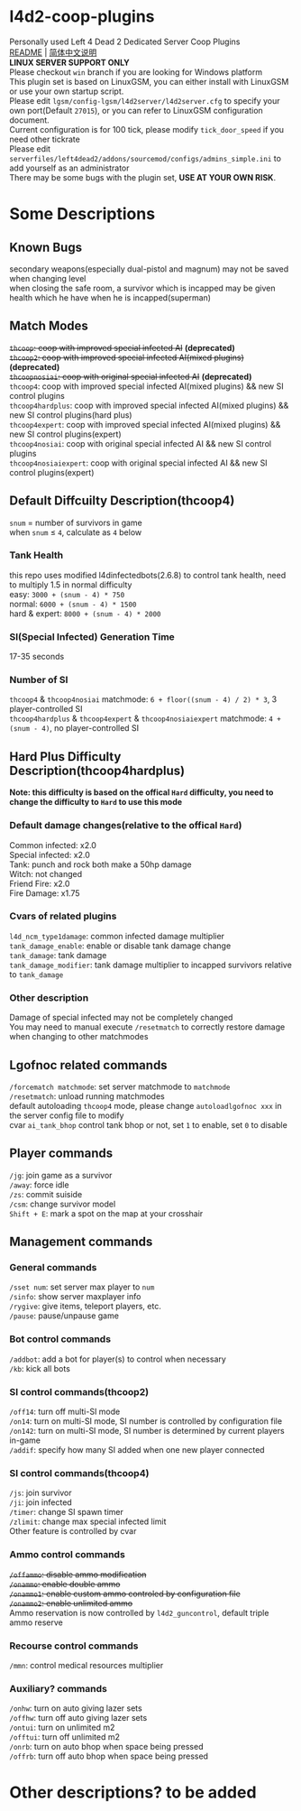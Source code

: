 # l4d2-coop-plugins
Personally used Left 4 Dead 2 Dedicated Server Coop Plugins  
[README](README.md) | [简体中文说明](README_zh_CN.md)  
**LINUX SERVER SUPPORT ONLY**  
Please checkout `win` branch if you are looking for Windows platform  
This plugin set is based on LinuxGSM, you can either install with LinuxGSM or use your own startup script.  
Please edit `lgsm/config-lgsm/l4d2server/l4d2server.cfg` to specify your own port(Default `27015`), or you can refer to LinuxGSM configuration document.  
Current configuration is for 100 tick, please modify `tick_door_speed` if you need other tickrate  
Please edit `serverfiles/left4dead2/addons/sourcemod/configs/admins_simple.ini` to add yourself as an administrator  
There may be some bugs with the plugin set, **USE AT YOUR OWN RISK**.  
# Some Descriptions
## Known Bugs
secondary weapons(especially dual-pistol and magnum) may not be saved when changing level  
when closing the safe room, a survivor which is incapped may be given health which he have when he is incapped(superman)  
## Match Modes
~~`thcoop`: coop with improved special infected AI~~ **(deprecated)**  
~~`thcoop2`: coop with improved special infected AI(mixed plugins)~~ **(deprecated)**  
~~`thcoopnosiai`: coop with original special infected AI~~ **(deprecated)**  
`thcoop4`: coop with improved special infected AI(mixed plugins) && new SI control plugins  
`thcoop4hardplus`: coop with improved special infected AI(mixed plugins) && new SI control plugins(hard plus)  
`thcoop4expert`: coop with improved special infected AI(mixed plugins) && new SI control plugins(expert)  
`thcoop4nosiai`: coop with original special infected AI && new SI control plugins  
`thcoop4nosiaiexpert`: coop with original special infected AI && new SI control plugins(expert)  
## Default Diffcuilty Description(thcoop4)
`snum` = number of survivors in game  
when `snum` ≤ `4`, calculate as `4` below  
### Tank Health
this repo uses modified l4dinfectedbots(2.6.8) to control tank health, need to multiply 1.5 in normal difficulty  
easy: `3000 + (snum - 4) * 750`  
normal: `6000 + (snum - 4) * 1500`  
hard & expert: `8000 + (snum - 4) * 2000`  
### SI(Special Infected) Generation Time
17-35 seconds  
### Number of SI
`thcoop4` & `thcoop4nosiai` matchmode: `6 + floor((snum - 4) / 2) * 3`, 3 player-controlled SI  
`thcoop4hardplus` & `thcoop4expert` & `thcoop4nosiaiexpert` matchmode: `4 + (snum - 4)`, no player-controlled SI  
## Hard Plus Difficulty Description(thcoop4hardplus)
**Note: this difficulty is based on the offical `Hard` difficulty, you need to change the difficulty to `Hard` to use this mode**  
### Default damage changes(relative to the offical `Hard`)
Common infected: x2.0  
Special infected: x2.0  
Tank: punch and rock both make a 50hp damage  
Witch: not changed  
Friend Fire: x2.0  
Fire Damage: x1.75  
### Cvars of related plugins
`l4d_ncm_type1damage`: common infected damage multiplier  
`tank_damage_enable`: enable or disable tank damage change  
`tank_damage`: tank damage  
`tank_damage_modifier`: tank damage multiplier to incapped survivors relative to `tank_damage`  
### Other description
Damage of special infected may not be completely changed  
You may need to manual execute `/resetmatch` to correctly restore damage when changing to other matchmodes  
## Lgofnoc related commands
`/forcematch matchmode`: set server matchmode to `matchmode`  
`/resetmatch`: unload running matchmodes  
default autoloading `thcoop4` mode, please change `autoloadlgofnoc xxx` in the server config file to modify  
cvar `ai_tank_bhop` control tank bhop or not, set `1` to enable, set `0` to disable  
## Player commands
`/jg`: join game as a survivor  
`/away`: force idle  
`/zs`: commit suiside  
`/csm`: change survivor model  
`Shift + E`: mark a spot on the map at your crosshair  
## Management commands
### General commands
`/sset num`: set server max player to `num`  
`/sinfo`: show server maxplayer info  
`/rygive`: give items, teleport players, etc.  
`/pause`: pause/unpause game  
### Bot control commands
`/addbot`: add a bot for player(s) to control when necessary  
`/kb`: kick all bots  
### SI control commands(thcoop2)
`/off14`: turn off multi-SI mode  
`/on14`: turn on multi-SI mode, SI number is controlled by configuration file  
`/on142`: turn on multi-SI mode, SI number is determined by current players in-game  
`/addif`: specify how many SI added when one new player connected  
### SI control commands(thcoop4)
`/js`: join survivor  
`/ji`: join infected  
`/timer`: change SI spawn timer  
`/zlimit`: change max special infected limit  
Other feature is controlled by cvar  
### Ammo control commands
~~`/offammo`: disable ammo modification~~  
~~`/onammo`: enable double ammo~~  
~~`/onammo1`: enable custom ammo controled by configuration file~~  
~~`/onammo2`: enable unlimited ammo~~  
Ammo reservation is now controlled by `l4d2_guncontrol`, default triple ammo reserve  
### Recourse control commands
`/mmn`: control medical resources multiplier  
### Auxiliary? commands
`/onhw`: turn on auto giving lazer sets  
`/offhw`: turn off auto giving lazer sets  
`/ontui`: turn on unlimited m2  
`/offtui`: turn off unlimited m2  
`/onrb`: turn on auto bhop when space being pressed  
`/offrb`: turn off auto bhop when space being pressed  
# Other descriptions? to be added
